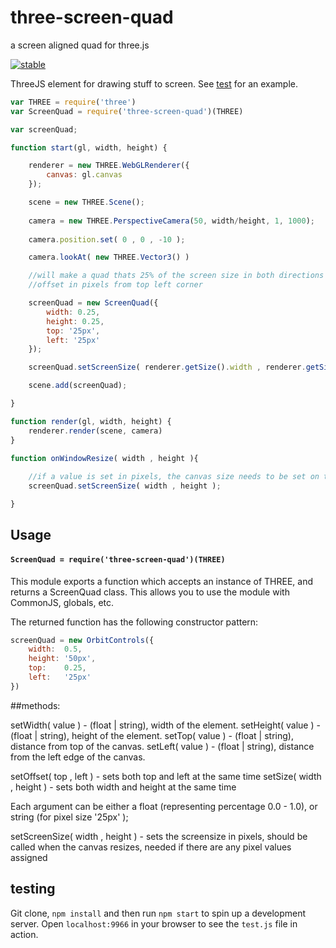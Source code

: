 # three-screen-quad
a screen aligned quad for three.js



[![stable](http://badges.github.io/stability-badges/dist/stable.svg)](http://github.com/badges/stability-badges)

ThreeJS element for drawing stuff to screen. See [test](#testing) for an example.

```js
var THREE = require('three')
var ScreenQuad = require('three-screen-quad')(THREE)

var screenQuad;

function start(gl, width, height) {

    renderer = new THREE.WebGLRenderer({
        canvas: gl.canvas
    });

    scene = new THREE.Scene();
    
    camera = new THREE.PerspectiveCamera(50, width/height, 1, 1000);
    
    camera.position.set( 0 , 0 , -10 );

    camera.lookAt( new THREE.Vector3() )

    //will make a quad thats 25% of the screen size in both directions
    //offset in pixels from top left corner 

    screenQuad = new ScreenQuad({
    	width: 0.25,
    	height: 0.25,
    	top: '25px',
    	left: '25px'
    });

    screenQuad.setScreenSize( renderer.getSize().width , renderer.getSize().height );

    scene.add(screenQuad);

}

function render(gl, width, height) {
    renderer.render(scene, camera)
}

function onWindowResize( width , height ){
	
	//if a value is set in pixels, the canvas size needs to be set on the element
	screenQuad.setScreenSize( width , height );

}
```

## Usage

#### `ScreenQuad = require('three-screen-quad')(THREE)`

This module exports a function which accepts an instance of THREE, and returns a ScreenQuad class. This allows you to use the module with CommonJS, globals, etc.

The returned function has the following constructor pattern:

```js
screenQuad = new OrbitControls({
	width: 	0.5, 
	height: '50px',
	top:    0.25, 
	left:   '25px'
})
```

##methods:

setWidth( value ) - (float | string), width of the element. 
setHeight( value ) - (float | string), height of the element. 
setTop( value ) - (float | string), distance from top of the canvas. 
setLeft( value ) - (float | string), distance from the left edge of the canvas. 

setOffset( top , left ) - sets both top and left at the same time
setSize( width , height ) - sets both width and height at the same time

Each argument can be either a float (representing percentage 0.0 - 1.0), or string (for pixel size '25px' );

setScreenSize( width , height ) - sets the screensize in pixels, should be called when the canvas resizes, needed if there are any pixel values assigned

## testing

Git clone, `npm install` and then run `npm start` to spin up a development server. Open `localhost:9966` in your browser to see the `test.js` file in action.
